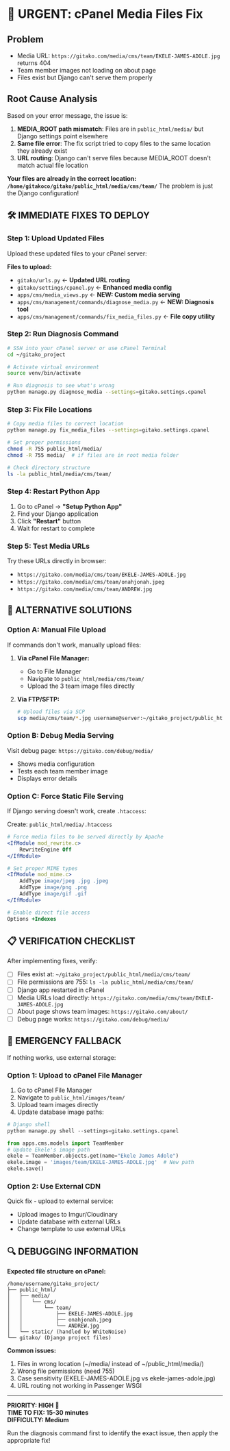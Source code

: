 # 🚨 URGENT: cPanel Media Files Fix

## Problem
- Media URL: `https://gitako.com/media/cms/team/EKELE-JAMES-ADOLE.jpg` returns 404
- Team member images not loading on about page
- Files exist but Django can't serve them properly

## Root Cause Analysis
Based on your error message, the issue is:
1. **MEDIA_ROOT path mismatch**: Files are in `public_html/media/` but Django settings point elsewhere
2. **Same file error**: The fix script tried to copy files to the same location they already exist
3. **URL routing**: Django can't serve files because MEDIA_ROOT doesn't match actual file location

**Your files are already in the correct location: `/home/gitakoco/gitako/public_html/media/cms/team/`**
The problem is just the Django configuration!

## 🛠️ IMMEDIATE FIXES TO DEPLOY

### Step 1: Upload Updated Files
Upload these updated files to your cPanel server:

**Files to upload:**
- `gitako/urls.py` ← **Updated URL routing**
- `gitako/settings/cpanel.py` ← **Enhanced media config**  
- `apps/cms/media_views.py` ← **NEW: Custom media serving**
- `apps/cms/management/commands/diagnose_media.py` ← **NEW: Diagnosis tool**
- `apps/cms/management/commands/fix_media_files.py` ← **File copy utility**

### Step 2: Run Diagnosis Command
```bash
# SSH into your cPanel server or use cPanel Terminal
cd ~/gitako_project

# Activate virtual environment
source venv/bin/activate

# Run diagnosis to see what's wrong
python manage.py diagnose_media --settings=gitako.settings.cpanel
```

### Step 3: Fix File Locations  
```bash
# Copy media files to correct location
python manage.py fix_media_files --settings=gitako.settings.cpanel

# Set proper permissions
chmod -R 755 public_html/media/
chmod -R 755 media/  # if files are in root media folder

# Check directory structure
ls -la public_html/media/cms/team/
```

### Step 4: Restart Python App
1. Go to cPanel → **"Setup Python App"**
2. Find your Django application  
3. Click **"Restart"** button
4. Wait for restart to complete

### Step 5: Test Media URLs
Try these URLs directly in browser:
- `https://gitako.com/media/cms/team/EKELE-JAMES-ADOLE.jpg`
- `https://gitako.com/media/cms/team/onahjonah.jpeg`
- `https://gitako.com/media/cms/team/ANDREW.jpg`

## 🔧 ALTERNATIVE SOLUTIONS

### Option A: Manual File Upload
If commands don't work, manually upload files:

1. **Via cPanel File Manager:**
   - Go to File Manager
   - Navigate to `public_html/media/cms/team/`  
   - Upload the 3 team image files directly

2. **Via FTP/SFTP:**
   ```bash
   # Upload files via SCP
   scp media/cms/team/*.jpg username@server:~/gitako_project/public_html/media/cms/team/
   ```

### Option B: Debug Media Serving
Visit debug page: `https://gitako.com/debug/media/`
- Shows media configuration
- Tests each team member image
- Displays error details

### Option C: Force Static File Serving
If Django serving doesn't work, create `.htaccess`:

Create: `public_html/media/.htaccess`
```apache
# Force media files to be served directly by Apache
<IfModule mod_rewrite.c>
    RewriteEngine Off
</IfModule>

# Set proper MIME types
<IfModule mod_mime.c>
    AddType image/jpeg .jpg .jpeg
    AddType image/png .png
    AddType image/gif .gif
</IfModule>

# Enable direct file access
Options +Indexes
```

## 📋 VERIFICATION CHECKLIST

After implementing fixes, verify:

- [ ] Files exist at: `~/gitako_project/public_html/media/cms/team/`
- [ ] File permissions are 755: `ls -la public_html/media/cms/team/`  
- [ ] Django app restarted in cPanel
- [ ] Media URLs load directly: `https://gitako.com/media/cms/team/EKELE-JAMES-ADOLE.jpg`
- [ ] About page shows team images: `https://gitako.com/about/`
- [ ] Debug page works: `https://gitako.com/debug/media/`

## 🚨 EMERGENCY FALLBACK

If nothing works, use external storage:

### Option 1: Upload to cPanel File Manager
1. Go to cPanel File Manager  
2. Navigate to `public_html/images/team/`
3. Upload team images directly
4. Update database image paths:

```python
# Django shell
python manage.py shell --settings=gitako.settings.cpanel

from apps.cms.models import TeamMember
# Update Ekele's image path
ekele = TeamMember.objects.get(name="Ekele James Adole")
ekele.image = 'images/team/EKELE-JAMES-ADOLE.jpg'  # New path
ekele.save()
```

### Option 2: Use External CDN
Quick fix - upload to external service:
- Upload images to Imgur/Cloudinary
- Update database with external URLs
- Change template to use external URLs

## 🔍 DEBUGGING INFORMATION

**Expected file structure on cPanel:**
```
/home/username/gitako_project/
├── public_html/
│   ├── media/
│   │   └── cms/
│   │       └── team/
│   │           ├── EKELE-JAMES-ADOLE.jpg
│   │           ├── onahjonah.jpeg
│   │           └── ANDREW.jpg
│   └── static/ (handled by WhiteNoise)
└── gitako/ (Django project files)
```

**Common issues:**
1. Files in wrong location (~/media/ instead of ~/public_html/media/)
2. Wrong file permissions (need 755)
3. Case sensitivity (EKELE-JAMES-ADOLE.jpg vs ekele-james-adole.jpg)
4. URL routing not working in Passenger WSGI

---

**PRIORITY: HIGH** 🔴  
**TIME TO FIX: 15-30 minutes**  
**DIFFICULTY: Medium**

Run the diagnosis command first to identify the exact issue, then apply the appropriate fix!